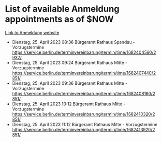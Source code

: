 # List of available Anmeldung appointments as of $NOW
[Link to Anmeldung website](https://service.berlin.de/terminvereinbarung/termin/tag.php?termin=1&anliegen[]=120686&dienstleisterlist=122210,122217,327316,122219,327312,122227,327314,122231,327346,122243,327348,122254,122252,329742,122260,329745,122262,329748,122271,327278,122273,327274,122277,327276,330436,122280,327294,122282,327290,122284,327292,122291,327270,122285,327266,122286,327264,122296,327268,150230,329760,122297,327286,122294,327284,122312,329763,122314,329775,122304,327330,122311,327334,122309,327332,317869,122281,327352,122279,329772,122283,122276,327324,122274,327326,122267,329766,122246,327318,122251,327320,122257,327322,122208,327298,122226,327300&herkunft=http%3A%2F%2Fservice.berlin.de%2Fdienstleistung%2F120686%2F)
- Dienstag, 25. April 2023 08:36 Bürgeramt Rathaus Spandau - Vorzugstermine https://service.berlin.de/terminvereinbarung/termin/time/1682404560/2932/
- Dienstag, 25. April 2023 09:24 Bürgeramt Rathaus Mitte - Vorzugstermine https://service.berlin.de/terminvereinbarung/termin/time/1682407440/2851/
- Dienstag, 25. April 2023 09:36 Bürgeramt Rathaus Mitte - Vorzugstermine https://service.berlin.de/terminvereinbarung/termin/time/1682408160/2851/
- Dienstag, 25. April 2023 10:12 Bürgeramt Rathaus Mitte - Vorzugstermine https://service.berlin.de/terminvereinbarung/termin/time/1682410320/2851/
- Dienstag, 25. April 2023 11:12 Bürgeramt Rathaus Mitte - Vorzugstermine https://service.berlin.de/terminvereinbarung/termin/time/1682413920/2851/
